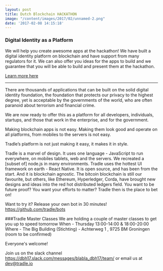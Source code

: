```yaml
---
layout: post
title: Dutch Blockchain HACKATHON
image: "/content/images/2017/02/unnamed-2.png"
date: '2017-02-08 14:15:18'
---
```


### Digital Identity as a Platform

We will help you create awesome apps at the hackathon!
We have built a digital identity platform on blockchain and have support from many regulators for it.
We can also offer you ideas for the apps to build and we guarantee that you will be able to build and present them at the hackathon.

[Learn more here](http://blog.tradle.io/2017/02/06/tradle-platform-for-developers-2/)
___

There are thousands of applications that can be built on the solid digital identity foundation, the foundation that protects our privacy to the highest degree, yet is acceptable by the governments of the world, who are often paranoid about terrorism and financial crime.

We are now ready to offer this as a platform for all developers, individuals, startups, and those that work in the enterprise, and for the government. 

Making blockchain apps is not easy. Making them look good and operate on all platforms, from mobiles to the servers is not easy. 

Tradle’s platform is not just making it easy, it makes it in style.

Tradle is a marvel of design. It uses one language - JavaScript to run everywhere, on mobiles tablets, web and the servers. We recreated a [subset of] node.js in many environments. Tradle uses the hottest UI framework on earth - React Native. It is open source, and has been from the start. And it is blockchain agnostic. The bitcoin blockchain is still our favourite, but others, like Ethereum, Hyperledger, Corda, have brought new designs and ideas into the red hot distributed ledgers field. You want to be future proof? You want your efforts to matter? Tradle then is the place to bet on!

Want to try it? Release your own bot in 30 minutes!
https://github.com/tradle/bots

###Tradle Master Classes 
We are holding a couple of master classes to get you up to speed tomorrow
When - Thursday 13:00-14:00 & 18:00-20:00
Where - The Big Building (Stichting) - Achterweg 1 , 9725 BM Groningen (room to be confirmed)

Everyone's welcome!

Join us on the slack channel https://dbh17.slack.com/messages/blabla_dbh17/team/
or email us at dev@tradle.io